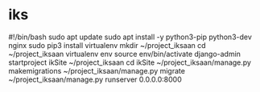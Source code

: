 # iks
#!/bin/bash
sudo apt update
sudo apt install -y python3-pip python3-dev nginx
sudo pip3 install virtualenv
mkdir ~/project_iksaan
cd ~/project_iksaan
virtualenv env
source env/bin/activate
django-admin startproject ikSite ~/project_iksaan
cd ikSite
~/project_iksaan/manage.py makemigrations
~/project_iksaan/manage.py migrate
~/project_iksaan/manage.py runserver 0.0.0.0:8000
